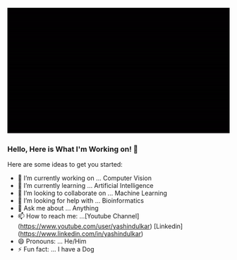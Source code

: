 
![](ezgif.com-video-to-gif.gif)

### Hello, Here is What I'm Working on! 👋


Here are some ideas to get you started:

- 🔭 I’m currently working on ... Computer Vision
- 🌱 I’m currently learning ... Artificial Intelligence
- 👯 I’m looking to collaborate on ... Machine Learning 
- 🤔 I’m looking for help with ... Bioinformatics
- 💬 Ask me about ... Anything
- 📫 How to reach me: ...[Youtube Channel] (https://www.youtube.com/user/yashindulkar) 
                          [Linkedin]  (https://www.linkedin.com/in/yashindulkar)
- 😄 Pronouns: ... He/Him
- ⚡ Fun fact: ... I have a Dog 
